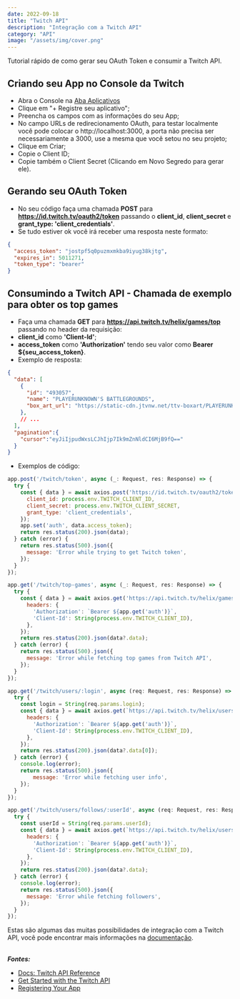 ```yaml
---
date: 2022-09-18
title: "Twitch API"
description: "Integração com a Twitch API"
category: "API"
image: "/assets/img/cover.png"
---
```


Tutorial rápido de como gerar seu OAuth Token e consumir a Twitch API.

## Criando seu App no Console da Twitch

- Abra o Console na <a href="https://dev.twitch.tv/console/apps" target="_blank" rel="noopener noreferrer">Aba Aplicativos</a>
- Clique em "+ Registre seu aplicativo";
- Preencha os campos com as informações do seu App;
- No campo URLs de redirecionamento OAuth, para testar localmente você pode colocar o http://localhost:3000, a porta não precisa ser necessariamente a 3000, use a mesma que você setou no seu projeto;
- Clique em Criar;
- Copie o Client ID;
- Copie também o Client Secret (Clicando em Novo Segredo para gerar ele).

## Gerando seu OAuth Token

- No seu código faça uma chamada **POST** para **https://id.twitch.tv/oauth2/token** passando o **client_id**, **client_secret** e **grant_type: 'client_credentials'**.
- Se tudo estiver ok você irá receber uma resposta neste formato:
```json
{
  "access_token": "jostpf5q0puzmxmkba9iyug38kjtg",
  "expires_in": 5011271,
  "token_type": "bearer"
}
```

## Consumindo a Twitch API - Chamada de exemplo para obter os top games
- Faça uma chamada **GET** para **https://api.twitch.tv/helix/games/top** passando no header da requisição:
-  **client_id** como **'Client-Id'**;
- **access_token** como **'Authorization'** tendo seu valor como **Bearer ${seu_access_token}**.
- Exemplo de resposta:
```json
{
  "data": [
    {
      "id": "493057",
      "name": "PLAYERUNKNOWN'S BATTLEGROUNDS",
      "box_art_url": "https://static-cdn.jtvnw.net/ttv-boxart/PLAYERUNKNOWN%27S%20BATTLEGROUNDS-{width}x{height}.jpg"
    },
    // ...
  ],
  "pagination":{
    "cursor":"eyJiIjpudWxsLCJhIjp7Ik9mZnNldCI6MjB9fQ=="
  }
}
```

- Exemplos de código:
```js
app.post('/twitch/token', async (_: Request, res: Response) => {
  try {
    const { data } = await axios.post('https://id.twitch.tv/oauth2/token', {
      client_id: process.env.TWITCH_CLIENT_ID,
      client_secret: process.env.TWITCH_CLIENT_SECRET,
      grant_type: 'client_credentials',
    });
    app.set('auth', data.access_token);
    return res.status(200).json(data);
  } catch (error) {
    return res.status(500).json({
      message: 'Error while trying to get Twitch token',
    });
  }
});

app.get('/twitch/top-games', async (_: Request, res: Response) => {
  try {
    const { data } = await axios.get('https://api.twitch.tv/helix/games/top', {
      headers: {
        'Authorization': `Bearer ${app.get('auth')}`,
        'Client-Id': String(process.env.TWITCH_CLIENT_ID),
      },
    });
    return res.status(200).json(data?.data);
  } catch (error) {
    return res.status(500).json({
      message: 'Error while fetching top games from Twitch API',
    });
  }
});

app.get('/twitch/users/:login', async (req: Request, res: Response) => {
  try {
    const login = String(req.params.login);
    const { data } = await axios.get(`https://api.twitch.tv/helix/users?login=${login}`, {
      headers: {
        'Authorization': `Bearer ${app.get('auth')}`,
        'Client-Id': String(process.env.TWITCH_CLIENT_ID),
      },
    });
    return res.status(200).json(data?.data[0]);
  } catch (error) {
    console.log(error);
    return res.status(500).json({
        message: 'Error while fetching user info',
    });
  }
});

app.get('/twitch/users/follows/:userId', async (req: Request, res: Response) => {
  try {
    const userId = String(req.params.userId);
    const { data } = await axios.get(`https://api.twitch.tv/helix/users/follows?from_id=${userId}`, {
      headers: {
        'Authorization': `Bearer ${app.get('auth')}`,
        'Client-Id': String(process.env.TWITCH_CLIENT_ID),
      },
    });
    return res.status(200).json(data?.data);
  } catch (error) {
    console.log(error);
    return res.status(500).json({
      message: 'Error while fetching followers',
    });
  }
});
```

Estas são algumas das muitas possibilidades de integração com a Twitch API, você pode encontrar mais informações na <a href="https://dev.twitch.tv/docs/api" target="_blank" rel="noopener noreferrer">documentação</a>.<br/><br/>

***Fontes:***

- <a href="https://dev.twitch.tv/docs/api/reference" target="_blank" rel="noopener noreferrer">Docs: Twitch API Reference</a>
- <a href="https://dev.twitch.tv/docs/api/get-started" target="_blank" rel="noopener noreferrer">Get Started with the Twitch API</a>
- <a href="https://dev.twitch.tv/docs/authentication/register-app" target="_blank" rel="noopener noreferrer">Registering Your App</a> 